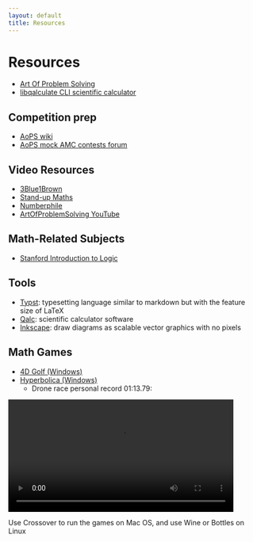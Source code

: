 ```yaml
---
layout: default
title: Resources
---
```


# Resources

- [Art Of Problem Solving](https://artofproblemsolving.com/)
- [libqalculate CLI scientific calculator](https://github.com/Qalculate/libqalculate)

## Competition prep

- [AoPS wiki](https://artofproblemsolving.com/wiki/)
- [AoPS mock AMC contests forum](https://artofproblemsolving.com/community/c594864_aops_mock_contests)

## Video Resources

- [3Blue1Brown](https://www.youtube.com/@3blue1brown)
- [Stand-up Maths](https://www.youtube.com/@standupmaths)
- [Numberphile](https://www.youtube.com/@numberphile)
- [ArtOfProblemSolving YouTube](https://www.youtube.com/@ArtofProblemSolving)

## Math-Related Subjects

- [Stanford Introduction to Logic](http://intrologic.stanford.edu/public/lessons.php)

## Tools

- [Typst](https://typst.app): typesetting language similar to markdown but with the feature size of LaTeX
- [Qalc](https://github.com/Qalculate/libqalculate): scientific calculator software
- [Inkscape](https://inkscape.org/): draw diagrams as scalable vector graphics with no pixels

## Math Games

- [4D Golf (Windows)](https://mega.nz/file/sK0W3AAC#Fzfk_UUOW5uqMSD--fPacgM-ID9cXTfA7rpjFhVAGsA)
- [Hyperbolica (Windows)](https://mega.nz/file/wWcxSCIZ#QeCsUCYvQfUv286zdrDB0sc-BrIbEkvQruQ917l4sDA)
	- Drone race personal record 01:13.79:

<video width="90%" height="auto" controls>
	<source src="/images/Drone-race-01-13-79.mp4" type="video/mp4">
</video>

Use Crossover to run the games on Mac OS, and use Wine or Bottles on Linux
